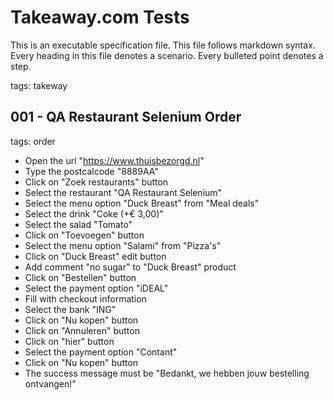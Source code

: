 Takeaway.com Tests
==================

This is an executable specification file. This file follows markdown syntax.
Every heading in this file denotes a scenario. Every bulleted point denotes a step.

tags: takeway

001 - QA Restaurant Selenium Order
----------------------------------
tags: order

* Open the url "https://www.thuisbezorgd.nl"
* Type the postcalcode "8889AA"
* Click on "Zoek restaurants" button
* Select the restaurant "QA Restaurant Selenium"
* Select the menu option "Duck Breast" from "Meal deals"
* Select the drink "Coke (+€ 3,00)"
* Select the salad "Tomato" 
* Click on "Toevoegen" button
* Select the menu option "Salami" from "Pizza's"
* Click on "Duck Breast" edit button
* Add comment "no sugar" to "Duck Breast" product
* Click on "Bestellen" button
* Select the payment option "iDEAL"
* Fill with checkout information
* Select the bank "ING"
* Click on "Nu kopen" button
* Click on "Annuleren" button
* Click on "hier" button
* Select the payment option "Contant"
* Click on "Nu kopen" button
* The success message must be "Bedankt, we hebben jouw bestelling ontvangen!"

